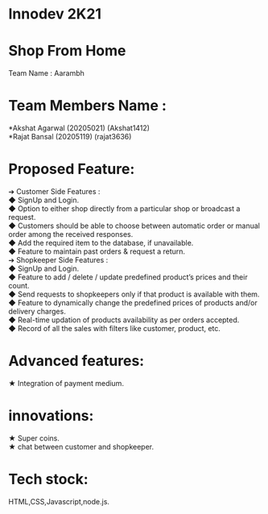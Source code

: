 # Innodev 2K21
# Shop From Home</br>
Team Name : Aarambh</br>


# Team Members Name : </br>
*Akshat Agarwal (20205021) (Akshat1412)</br>
*Rajat Bansal (20205119) (rajat3636)</br>


# Proposed Feature:  </br>  
➔ Customer Side Features :</br>
◆ SignUp and Login.</br>
◆ Option to either shop directly from a particular shop or broadcast a request.</br>
◆ Customers should be able to choose between automatic order or manual order
among the received responses.</br>
◆ Add the required item to the database, if unavailable.</br>
◆ Feature to maintain past orders & request a return.</br>
➔ Shopkeeper Side Features :</br>
◆ SignUp and Login.</br>
◆ Feature to add / delete / update predefined product’s prices and their count.</br>
◆ Send requests to shopkeepers only if that product is available with them.</br>
◆ Feature to dynamically change the predefined prices of products and/or
delivery charges.</br>
◆ Real-time updation of products availability as per orders accepted.</br>
◆ Record of all the sales with filters like customer, product, etc.</br>


# Advanced features: </br>
★ Integration of payment medium.</br>
  
  
# innovations: </br>
★ Super coins.</br>
★ chat between customer and shopkeeper.</br>


# Tech stock: </br>
HTML,CSS,Javascript,node.js.</br>
